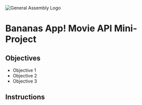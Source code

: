 ![General Assembly Logo](http://i.imgur.com/ke8USTq.png)

# Bananas App!  Movie API Mini-Project

## Objectives
- Objective 1
- Objective 2
- Objective 3

## Instructions
